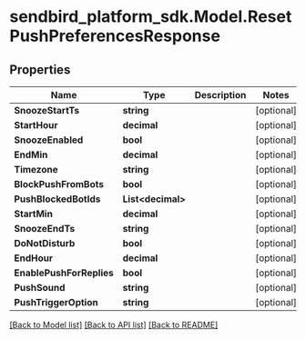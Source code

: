 
# sendbird_platform_sdk.Model.ResetPushPreferencesResponse

## Properties

Name | Type | Description | Notes
------------ | ------------- | ------------- | -------------
**SnoozeStartTs** | **string** |  | [optional] 
**StartHour** | **decimal** |  | [optional] 
**SnoozeEnabled** | **bool** |  | [optional] 
**EndMin** | **decimal** |  | [optional] 
**Timezone** | **string** |  | [optional] 
**BlockPushFromBots** | **bool** |  | [optional] 
**PushBlockedBotIds** | **List&lt;decimal&gt;** |  | [optional] 
**StartMin** | **decimal** |  | [optional] 
**SnoozeEndTs** | **string** |  | [optional] 
**DoNotDisturb** | **bool** |  | [optional] 
**EndHour** | **decimal** |  | [optional] 
**EnablePushForReplies** | **bool** |  | [optional] 
**PushSound** | **string** |  | [optional] 
**PushTriggerOption** | **string** |  | [optional] 

[[Back to Model list]](../README.md#documentation-for-models)
[[Back to API list]](../README.md#documentation-for-api-endpoints)
[[Back to README]](../README.md)

